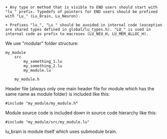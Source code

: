 
	+ Any type or method that is visible to END users should start with "lu_" prefix. Typedefs of pointers for END users should be prefixed with "Lu_" (Lu_Brain, Lu_Neuron).

	+ Prefixes "lu_", "Lu_" should be avoided in internal code (exception are shared types defined in global/lu_types.h). "LU_" is used in internal code as prefix to macroses (LU_NEU_H, LU_MEM_ALLOC_H).


We use "modular" folder structure:

	my_module
		src 
			my_something_1.lu
			my_something_2.lu
			my_module.lu

		my_module.h

Header file (always only one main header file for module which has the same name as module folder) is included like this:
	
	#include "my_module/my_module.h"

Module source code is included down in source code hierarchy like this:

	#include "my_module/src/my_module.lu"

lu_brain is module itself which uses submodule brain.


